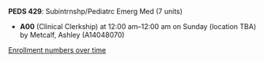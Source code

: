 **PEDS 429**: Subintrnshp/Pediatrc Emerg Med (7 units)

- **A00** (Clinical Clerkship) at 12:00 am–12:00 am on Sunday (location TBA) by Metcalf, Ashley (A14048070)

[Enrollment numbers over time](./PEDS429.tsv)
